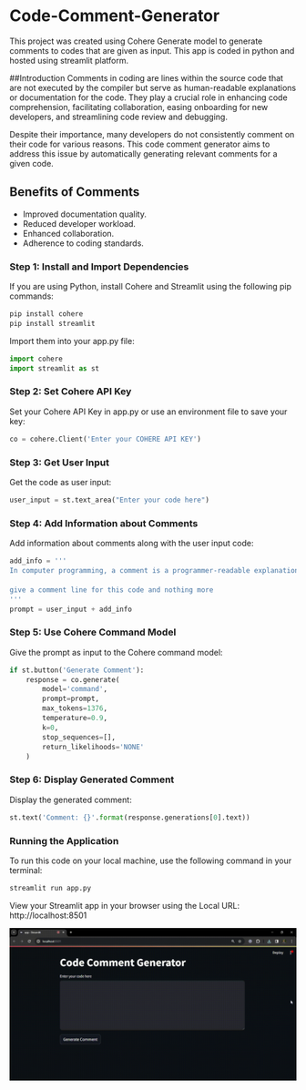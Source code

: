 # Code-Comment-Generator
This project was created using Cohere Generate model to generate comments to codes that are given as input. This app is coded in python and hosted using streamlit platform.

##Introduction
Comments in coding are lines within the source code that are not executed by the compiler but serve as human-readable explanations or documentation for the code. They play a crucial role in enhancing code comprehension, facilitating collaboration, easing onboarding for new developers, and streamlining code review and debugging.

Despite their importance, many developers do not consistently comment on their code for various reasons. This code comment generator aims to address this issue by automatically generating relevant comments for a given code.

## Benefits of Comments
- Improved documentation quality.
- Reduced developer workload.
- Enhanced collaboration.
- Adherence to coding standards.

### Step 1: Install and Import Dependencies

If you are using Python, install Cohere and Streamlit using the following pip commands:
```bash
pip install cohere
pip install streamlit
```
Import them into your app.py file:

```python
import cohere
import streamlit as st
```
### Step 2: Set Cohere API Key

Set your Cohere API Key in app.py or use an environment file to save your key:
```python
co = cohere.Client('Enter your COHERE API KEY')
```

### Step 3: Get User Input
Get the code as user input:

```python
user_input = st.text_area("Enter your code here")
```
### Step 4: Add Information about Comments
Add information about comments along with the user input code:

```python
add_info = '''
In computer programming, a comment is a programmer-readable explanation or annotation in the source code of a computer program. They are added with the purpose of making the source code easier for humans to understand, and are generally ignored by compilers and interpreters.

give a comment line for this code and nothing more
'''
prompt = user_input + add_info
```

### Step 5: Use Cohere Command Model

Give the prompt as input to the Cohere command model:

```python
if st.button('Generate Comment'):
    response = co.generate(
        model='command',
        prompt=prompt,
        max_tokens=1376,
        temperature=0.9,
        k=0,
        stop_sequences=[],
        return_likelihoods='NONE'
    )
```
### Step 6: Display Generated Comment

Display the generated comment:
```python
st.text('Comment: {}'.format(response.generations[0].text))
```

### Running the Application
To run this code on your local machine, use the following command in your terminal:

```bash
streamlit run app.py
```
View your Streamlit app in your browser using the Local URL: http://localhost:8501

![Demo](streamlit-app-2024-01-25-12-01-74.gif)






